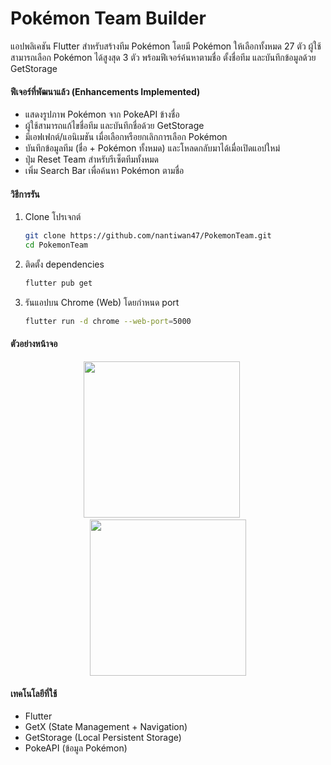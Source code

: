 # Pokémon Team Builder

แอปพลิเคชัน Flutter สำหรับสร้างทีม Pokémon โดยมี Pokémon ให้เลือกทั้งหมด 27 ตัว ผู้ใช้สามารถเลือก Pokémon ได้สูงสุด 3 ตัว พร้อมฟีเจอร์ค้นหาตามชื่อ ตั้งชื่อทีม และบันทึกข้อมูลด้วย GetStorage

#### ฟีเจอร์ที่พัฒนาแล้ว (Enhancements Implemented)

* แสดงรูปภาพ Pokémon จาก PokeAPI ข้างชื่อ
* ผู้ใช้สามารถแก้ไขชื่อทีม และบันทึกชื่อด้วย GetStorage
* มีเอฟเฟกต์/แอนิเมชัน เมื่อเลือกหรือยกเลิกการเลือก Pokémon
* บันทึกข้อมูลทีม (ชื่อ + Pokémon ทั้งหมด) และโหลดกลับมาได้เมื่อเปิดแอปใหม่
* ปุ่ม Reset Team สำหรับรีเซ็ตทีมทั้งหมด
* เพิ่ม Search Bar เพื่อค้นหา Pokémon ตามชื่อ

#### วิธีการรัน

1. Clone โปรเจกต์

   ```bash
   git clone https://github.com/nantiwan47/PokemonTeam.git
   cd PokemonTeam
   ```

2. ติดตั้ง dependencies

   ```bash
   flutter pub get
   ```

3. รันแอปบน Chrome (Web) โดยกำหนด port

   ```bash
   flutter run -d chrome --web-port=5000
   ```

#### ตัวอย่างหน้าจอ

<p align="center">
  <img src="https://github.com/user-attachments/assets/94e47dd1-56f1-4082-af25-c2bad59f2823" width="250"/>
   &nbsp;&nbsp;&nbsp;&nbsp;
  <img src="https://github.com/user-attachments/assets/a125430e-f7f3-44ac-b656-111f233be10b" width="250"/>
</p>

#### เทคโนโลยีที่ใช้

* Flutter
* GetX (State Management + Navigation)
* GetStorage (Local Persistent Storage)
* PokeAPI (ข้อมูล Pokémon)
